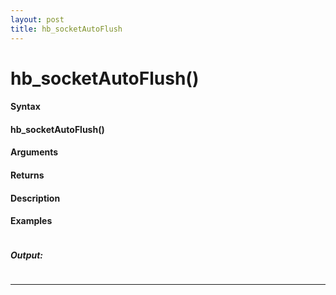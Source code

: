 ```yaml
---
layout: post
title: hb_socketAutoFlush
---
```


# hb_socketAutoFlush()


#### Syntax

#### hb_socketAutoFlush()

#### Arguments

#### Returns

#### Description

#### Examples

```

```

##### Output:

```

```

---